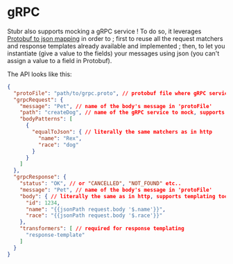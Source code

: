 # gRPC

Stubr also supports mocking a gRPC service ! To do so, it
leverages [Protobuf to json mapping](https://protobuf.dev/programming-guides/proto3/#json) in order to ; first to reuse
all the request matchers and response templates already available and implemented ; then, to let you instantiate (give a
value to the fields) your messages using json (you can't assign a value to a field in Protobuf).  

The API looks like this:

```json
{
  "protoFile": "path/to/grpc.proto", // protobuf file where gRPC service & protobuf messages are defined
  "grpcRequest": {
    "message": "Pet", // name of the body's message in 'protoFile' 
    "path": "createDog", // name of the gRPC service to mock, supports Regex
    "bodyPatterns": [
      {
        "equalToJson": { // literally the same matchers as in http
          "name": "Rex",
          "race": "dog"
        }
      }
    ]
  },
  "grpcResponse": {
    "status": "OK", // or "CANCELLED", "NOT_FOUND" etc..
    "message": "Pet", // name of the body's message in 'protoFile'
    "body": { // literally the same as in http, supports templating too
      "id": 1234,
      "name": "{{jsonPath request.body '$.name'}}",
      "race": "{{jsonPath request.body '$.race'}}"
    },
    "transformers": [ // required for response templating
      "response-template"
    ]
  }
}
```

